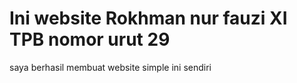 
<!DOCTYPE.html>
<html>
    <head> 
            <meta charset="utf-8">      
            <title>Rokhman-tpb-29</title>
    <head>
<body>
<h1> Ini website Rokhman nur fauzi XI TPB nomor urut 29</h1>
<p> saya berhasil membuat website simple ini sendiri </p>
</body>
</html>
